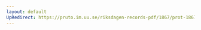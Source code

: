 ```yaml
---
layout: default
UpRedirect: https://pruto.im.uu.se/riksdagen-records-pdf/1867/prot-1867--fk--228/prot-1867--fk--228_005.pdf
---
```


